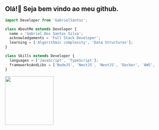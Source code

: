 ## Olá!👋 Seja bem vindo ao meu github.


```Typescript
import Developer from 'GabrielSantos';

class AboutMe extends Developer {
  name = 'Gabriel Dos Santos Silva';
  acknowledgements = 'Full Stack Developer';
  learning = ['Algorithmic complexity', 'Data Structures'];
}

class Skills extends Developer {
  languages = ['JavaScript', 'TypeScript'];
  frameworksAndLibs = ['NodeJS', 'NestJS', 'NextJS', 'Docker', 'AWS', 'SQL', 'Jest', 'Tailwind-css' 'Styled-Components', 'Others'];
}
```

<div align="lefth">
  <a href="https://github.com/Programmer-Gabriel-Santos">
  <img height="160em" src="https://github-readme-stats.vercel.app/api?username=Programmer-Gabriel-Santos&show_icons=true&theme=gruvbox&include_all_commits=true&count_private=true"/>
</div>
